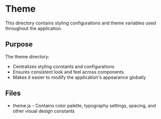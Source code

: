 # Theme

This directory contains styling configurations and theme variables used throughout the application.

## Purpose

The theme directory:
- Centralizes styling constants and configurations
- Ensures consistent look and feel across components
- Makes it easier to modify the application's appearance globally

## Files

- theme.js - Contains color palette, typography settings, spacing, and other visual design constants